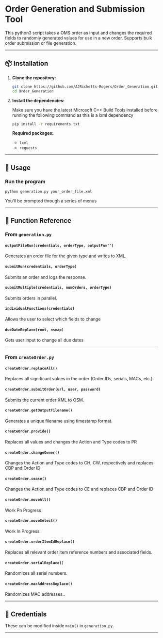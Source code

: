 # Order Generation and Submission Tool

This python3 script takes a OMS order as input and changes the required fields to randomly generated values for use in a new order. Supports bulk order submission or file generation.

---

## 📦 Installation

1. **Clone the repository:**

   ```bash
   git clone https://github.com/AJRicketts-Rogers/Order_Generation.git
   cd Order_Generation
   ```

2. **Install the dependencies:**

   Make sure you have the latest Microsoft C++ Build Tools installed before running the following command as this is a lxml dependency

   ```bash
   pip install -r requirements.txt
   ```


   **Required packages:**

   * `lxml`
   * `requests`

---

## 🔧 Usage

### Run the program

```bash
python generation.py your_order_file.xml
```

You'll be prompted through a series of menus

---

## 🧽 Function Reference

### From `generation.py`

#### `outputFileRun(credentials, orderType, outputFn='')`

Generates an order file for the given type and writes to XML.

#### `submitRun(credentials, orderType)`

Submits an order and logs the response.

#### `submitMultiple(credentials, numOrders, orderType)`

Submits orders in parallel.

#### `individualFunctions(credentials)`

Allows the user to select which fields to change

#### `dueDateReplace(root, nsmap)`

Gets user input to change all due dates

---

### From `createOrder.py`

#### `createOrder.replaceAll()`

Replaces all significant values in the order (Order IDs, serials, MACs, etc.).

#### `createOrder.submitOrder(url, user, password)`

Submits the current order XML to OSM.

#### `createOrder.getOutputFilename()`

Generates a unique filename using timestamp format.

#### `createOrder.provide()`

Replaces all values and changes the Action and Type codes to PR

#### `createOrder.changeOwner()`

Changes the Action and Type codes to CH, CW, respectively and replaces CBP and Order ID

#### `createOrder.cease()`

Changes the Action and Type codes to CE and replaces CBP and Order ID

#### `createOrder.moveAll()`

Work Pn Progress

#### `createOrder.moveSelect()`

Work In Progress

#### `createOrder.orderItemIdReplace()`

Replaces all relevant order item reference numbers and associated fields.

#### `createOrder.serialReplace()`

Randomizes all serial numbers.

#### `createOrder.macAddressReplace()`

Randomizes MAC addresses..

---


## 🔐 Credentials

These can be modified inside `main()` in `generation.py`.

---
